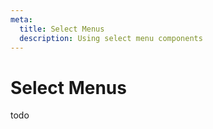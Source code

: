```yaml
---
meta:
  title: Select Menus
  description: Using select menu components
---
```


# Select Menus

todo
